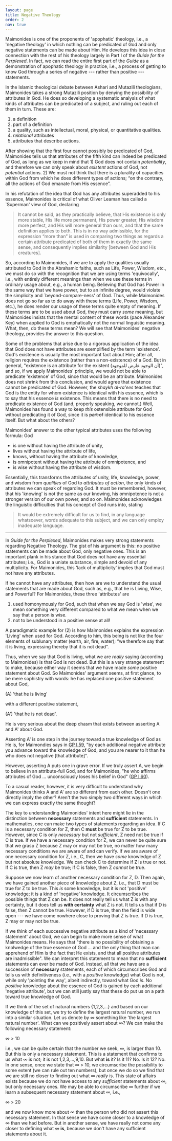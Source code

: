 ```yaml
---
layout: page
title: Negative Theology
order: 2
nav: true
---
```


Maimonides is one of the proponents of 'apophatic' theology, i.e., a 'negative theology' in which nothing can be predicated of God and only negative statements can be made about Him. He develops this idea in close connection with the rest of his theology largely in Part I of the _Guide for the Perplexed_. In fact, we can read the entire first part of the _Guide_ as a demonstration of apophatic theology in practice, i.e., a process of getting to know God through a series of negative --- rather than positive --- statements. 


In the Islamic theological debate between Ashari and Mutazili theologians, Maimonides takes a strong Mutazili position by denying the possibility of attributes in God. He does so developing a systematic analysis of what kinds of attributes can be predicated of a subject, and ruling out each of them in turn. These are:
1. a definition
2. part of a definition
3. a quality, such as intellectual, moral, physical, or quantitative qualities.
4. _relational_ attributes
5. attributes that describe actions.

After showing that the first four cannot possibly be predicated of God, Maimonides tells us that attributes of the fifth kind can indeed be predicated of God, as long as we keep in mind that 1) God does not contain _potentiality_, and therefore we can only speak about _existent_ actions of God, not _potential_ actions. 2) We must not think that there is a plurality of capacities within God from which he does different types of actions; “on the contrary, all the actions of God emanate from His essence”.

In his refutation of the idea that God has any attributes superadded to his essence, Maimonides is critical of what Oliver Leaman has called a `Superman' view of God, declaring

> It cannot be said, as they practically believe, that His existence is only more stable, His life more permanent, His power greater, His wisdom more perfect, and His will more general than ours, and that the same definition applies to both. This is in no way admissible, for the expression “more than” is used in comparing two things as regards a certain attribute predicated of both of them in exactly the same sense, and consequently implies similarity [between God and His creatures]. 

So, according to Maimonides, if we are to apply the qualities usually attributed to God in the Abrahamic faiths, such as Life, Power, Wisdom, etc., we must do so with the recognition that we are using terms 'equivocally', i.e., with entirely different meanings than when we use these terms in ordinary usage about, e.g., a human being. Believing that God has Power in the same way that we have power, but to an infinite degree, would violate the simplicity and `beyond-compare-ness' of God. Thus, while Maimonides does not go so far as to do away with these terms (Life, Power, Wisdom, etc.), he does render our usage of these terms quite empty of meaning. If these terms are to be used about God, they must carry _some_ meaning, but Maimonides insists that the mental content of these words (pace Alexander Key) when applied to God is emphatically not the normal linguistic meaning. What, then, do these terms mean? We will see that Maimonides' negative theology, provides the answer to this question. 

Some of the problems that arise due to a rigorous application of the idea that God does not have attributes are exemplified by the term 'existence'. God's existence is usually the most important fact about Him; after all, religion requires the existence (rather than a non-existence) of a God. But in general, "existence is an attribute for the existent (أن الوجود عارض للموجود)", and so, if we apply Maimonides' principle, we would not be able to predicate 'existence' of God, since that would be an attribute. Maimonides does not shrink from this conclusion, and would agree that existence cannot be predicated of God. However, the _shaykh al-ra'ees_ teaches that God is the entity for whom existence is identical with his essence, which is to say that his essence _is_ existence. This means that there is no need to predicate existence of God (and, properly speaking, we cannot.) Well, Maimonides has found a way to keep _this_ ostensible attribute for God without predicating it of God, since it is ~~part of~~ identical to his essence itself. But what about the others?

Maimonides' answer to the other typical attributes uses the following formula: God
- is one without having the attribute of unity,
- lives without having the attribute of life,
- knows, without having the attribute of knowledge,
- is omnipotent without having the attribute of omnipotence, and
- is wise without having the attribute of wisdom.

Essentially, this transforms the attributes of unity, life, knowledge, power, and wisdom from _qualities_ of God to _attributes of action_, the only kinds of attributes we can speak of regarding God. It must be remembered, however, that his 'knowing' is not the same as our knowing, his omnipotence is not a stronger version of our own power, and so on. Maimonides acknowledges the linguistic difficulties that his concept of God runs into, stating 
> It would be extremely difficult for us to find, in any language whatsoever, words adequate to this subject, and we can only employ inadequate language.



---

In _Guide for the Perplexed_, Maimonides makes very strong statements regarding Negative Theology. The gist of his argument is this: no positive statements can be made about God, only negative ones. This is an important plank in his stance that God does not have any essential attributes; i.e., God is a uniate substance, simple and devoid of any multiplicity. For Maimonides, this 'lack of multiplicity' implies that God must not have any attributes.

If he cannot have any attributes, then how are we to understand the usual statements that are made about God, such as, e.g., that he is Living, Wise, and Powerful? For Maimonides, these three 'attributes' are
1. used homonymously for God, such that when we say God is 'wise', we mean something very different compared to what we mean when we say that a person is wise.
2. not to be understood in a positive sense at all! 

A paradigmatic example for (2) is how Maimonides explains the expression 'Living' when used for God. According to him, this being is not like the four elements of sublunary matter (earth, air, fire, water); “we therefore say that it is living, expressing thereby that it is not dead”.

Thus, when we say that God is living, what we are _really_ saying (according to Maimonides) is that God is not dead. But this is a very strange statement to make, because either way it seems that we have made _some_ positive statement about God. So Maimonides' argument seems, at first glance, to be mere sophistry with words: he has replaced one positive statement about God, 

(A) 'that he is living' 

with a different positive statement, 

(A') 'that he is not dead'. 

He is very serious about the deep chasm that exists between asserting A and A' about God. 

Asserting A' is one step in the journey toward a true knowledge of God as He is, for Maimondies says in [GP I.59](/Guide-Perplexed/summaries/I/ch59/), "by each additional negative attribute you advance toward the knowledge of God, and you are nearer to it than he who does not negative [that attribute]".

However, asserting A puts one in grave error. If we truly assert A, we begin to believe in an attribute-full God, and for Maimonides, "he who affirms attributes of God ... unconsciously loses his belief in God" ([GP I.60](/Guide-Perplexed/summaries/I/ch60/)).

To a casual reader, however, it is very difficult to understand why Maimonides thinks A and A' are so different from each other. Doesn't one directly imply the other? Aren't the two simply two different ways in which we can express exactly the same thought?

The key to understanding Maimonides' intent here might lie in the distinction between **necessary** statements and **sufficient** statements. In mathematics, one can make two types of statements regarding an idea. If C is a necessary condition for Z, then C **must** be true for Z to be true. However, since C is only _necessary_ but not _sufficient_, Z need not be true if C is true. If we have a necessary condition for Z, we can never be quite sure that we grasp Z because Z may or may not be true, no matter how many necessary conditions we are aware of and can verify. If we are aware of one necessary condition for Z, i.e., C, then we have _some_ knowledge of Z but not absolute knowledge. We can check C to determine if Z is true or not. If C is true, then Z _may_ be true; if C is false, then Z _cannot_ be true. 

Suppose we now learn of another necessary condition for Z, D. Then again, we have gained another piece of knowledge about Z, i.e., that D must be true for Z to be true. This _is_ some knowledge, but it is not 'positive' knowledge; it is a kind of 'negative' knowledge. It circumscribes the possible things that Z can be. It does not really tell us what Z is with any certainty, but it does tell us **with certainty** what Z is not. It tells us that if D is false, then Z cannot be true. However, if D is true, then the field is wide open --- we have come nowhere close to proving that Z is true. If D is true, Z may or may not be true.

If we think of each successive negative attribute as a kind of 'necessary statement' about God, we can begin to make more sense of what Maimonides means. He says that "there is no possibility of obtaining a knolwedge of the true essence of God ... and the only thing that man can apprehend of Him is the fact that He exists, and that all positive attributes are inadmissible". We can interpret this statement to mean that no **sufficient** statements can ever be made of God. Instead, all that we have are a succession of **necessary** statements, each of which circumscribes God and tells us with definitiveness (i.e., with a _positive_ knowledge) what God is not, while only 'pointing the way', albeit indirectly, toward what God _is_. No _positive_ knowledge about the essence of God is gained by each additional 'negative attribute', but we can still justly say that these do put us on a path toward true knowledge of God.

If we think of the set of natural numbers {1,2,3,...} and based on our knowledge of this set, we try to define the largest natural number, we run into a similar situation. Let us denote by ∞ something like 'the largest natural number'. What can we positively assert about ∞? We can make the following necessary statement:

∞ > 10

i.e., we can be quite certain that the number we seek, ∞, is larger than 10. But this is only a necessary statement. This is a statement that confirms to us what ∞ is not; it is not 1,2,3,...,9,10. But what **is** it? Is it 11? No. Is it 12? No. In one sense, once we state that ∞ > 10, we circumscribe the possibility to some extent (we can rule out ten numbers), but once we do so we find that we are still no closer to finding out what ∞ _really_ is. This state of affairs exists because we do not have access to any _sufficient_ statements about ∞, but only necessary ones. We may be able to circumscribe ∞ further if we learn a subsequent necessary statement about ∞, i.e.,

∞ > 20

and we now know more about ∞ than the person who did not assert this necessary statement. In that sense we have come closer to a knowledge of ∞ than we had before. But in another sense, we have really not come any closer to defining what ∞ **is**, because we don't have any sufficient statements about it.

